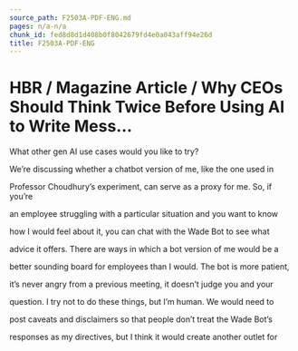 ```yaml
---
source_path: F2503A-PDF-ENG.md
pages: n/a-n/a
chunk_id: fed8d8d1d408b0f8042679fd4e0a043aff94e26d
title: F2503A-PDF-ENG
---
```

# HBR / Magazine Article / Why CEOs Should Think Twice Before Using AI to Write Mess…

What other gen AI use cases would you like to try?

We’re discussing whether a chatbot version of me, like the one used in

Professor Choudhury’s experiment, can serve as a proxy for me. So, if you’re

an employee struggling with a particular situation and you want to know

how I would feel about it, you can chat with the Wade Bot to see what

advice it offers. There are ways in which a bot version of me would be a

better sounding board for employees than I would. The bot is more patient,

it’s never angry from a previous meeting, it doesn’t judge you and your

question. I try not to do these things, but I’m human. We would need to

post caveats and disclaimers so that people don’t treat the Wade Bot’s

responses as my directives, but I think it would create another outlet for
